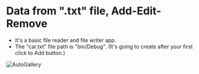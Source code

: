 # Data from ".txt" file, Add-Edit-Remove
- It's a basic file reader and file writer app.
- The "car.txt" file path is "bin/Debug". (It's going to create after your first click to Add button.)

![AutoGallery](https://user-images.githubusercontent.com/17321075/140556868-0f0bdc7c-b567-42bf-a4e0-bd518c8e9601.JPG)
